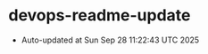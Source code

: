 # devops-readme-update
<!--START_SECTION:activity-->
- Auto-updated at Sun Sep 28 11:22:43 UTC 2025
<!--END_SECTION:activity-->
